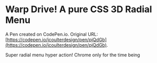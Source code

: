 # Warp Drive! A pure CSS 3D Radial Menu

A Pen created on CodePen.io. Original URL: [https://codepen.io/jcoulterdesign/pen/pjQdGb](https://codepen.io/jcoulterdesign/pen/pjQdGb).

Super radial menu hyper action! Chrome only for the time being
